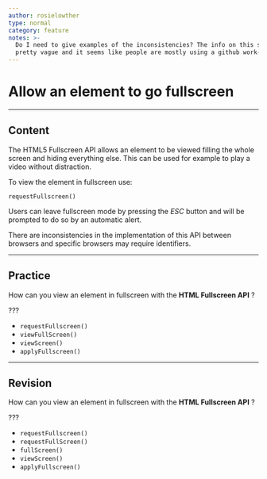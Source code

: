 ```yaml
---
author: rosielowther
type: normal
category: feature
notes: >-
  Do I need to give examples of the inconsistencies? The info on this seems
  pretty vague and it seems like people are mostly using a github work-around.
---
```


# Allow an element to go fullscreen


---

## Content

The HTML5 Fullscreen API allows an element to be viewed filling the whole screen and hiding everything else. This can be used for example to play a video without distraction.

To view the element in fullscreen use:

```plain-text
requestFullscreen()
```

Users can leave fullscreen mode by pressing the *ESC* button and will be prompted to do so by an automatic alert.

There are inconsistencies in the implementation of this API between browsers and specific browsers may require identifiers.


---

## Practice

How can you view an element in fullscreen with the **HTML Fullscreen API** ?

???

- `requestFullscreen()`
- `viewFullScreen()`
- `viewScreen()`
- `applyFullscreen()`


---

## Revision

How can you view an element in fullscreen with the **HTML Fullscreen API** ?

???

- `requestFullscreen()`
- `requestFullScreen()`
- `fullScreen()`
- `viewScreen()`
- `applyFullscreen()`

